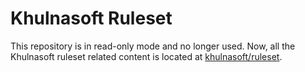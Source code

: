 # Khulnasoft Ruleset

This repository is in read-only mode and no longer used. Now, all the Khulnasoft ruleset related content is located at [khulnasoft/ruleset](https://github.com/khulnasoft/khulnasoft/tree/master/ruleset).
